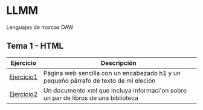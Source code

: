 # LLMM

Lenguajes de marcas DAW

## Tema 1 - HTML

Ejercicio  | Descripción
-----------|--------------
 [Ejercicio1](/Tema1/Index.html)         | Página web sencilla con un encabezado h1 y un pequeño párrafo de texto de mi eleción
 [Ejercicio2](/Tema1/prueba.xml)         | Un documento xml que incluya informaci'on sobre un par de libros de una biblioteca
